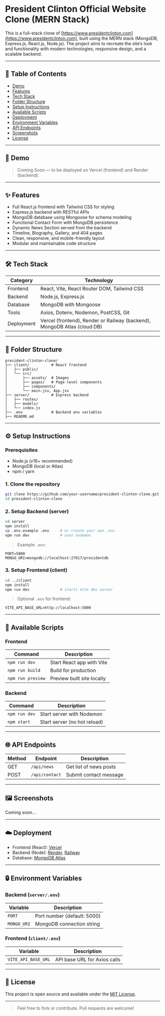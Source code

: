 # President Clinton Official Website Clone (MERN Stack)

This is a full-stack clone of [https://www.presidentclinton.com](https://www.presidentclinton.com), built using the MERN stack (MongoDB, Express.js, React.js, Node.js). The project aims to recreate the site’s look and functionality with modern technologies, responsive design, and a scalable backend.

---

## 📌 Table of Contents

- [Demo](#demo)
- [Features](#features)
- [Tech Stack](#tech-stack)
- [Folder Structure](#folder-structure)
- [Setup Instructions](#setup-instructions)
- [Available Scripts](#available-scripts)
- [Deployment](#deployment)
- [Environment Variables](#environment-variables)
- [API Endpoints](#api-endpoints)
- [Screenshots](#screenshots)
- [License](#license)

---

## 🚀 Demo

> Coming Soon — to be deployed on Vercel (frontend) and Render (backend).

---

## ✨ Features

- Full React.js frontend with Tailwind CSS for styling
- Express.js backend with RESTful APIs
- MongoDB database using Mongoose for schema modeling
- Functional Contact Form with MongoDB persistence
- Dynamic News Section served from the backend
- Timeline, Biography, Gallery, and 404 pages
- Clean, responsive, and mobile-friendly layout
- Modular and maintainable code structure

---

## 🛠️ Tech Stack

| Category   | Technology |
|------------|------------|
| Frontend   | React, Vite, React Router DOM, Tailwind CSS |
| Backend    | Node.js, Express.js |
| Database   | MongoDB with Mongoose |
| Tools      | Axios, Dotenv, Nodemon, PostCSS, Git |
| Deployment | Vercel (frontend), Render or Railway (backend), MongoDB Atlas (cloud DB) |

---

## 📁 Folder Structure

```
president-clinton-clone/
├── client/          # React frontend
│   ├── public/
│   └── src/
│       ├── assets/  # Images
│       ├── pages/   # Page-level components
│       ├── components/
│       └── main.jsx, App.jsx
├── server/          # Express backend
│   ├── routes/
│   ├── models/
│   └── index.js
├── .env             # Backend env variables
├── README.md
```

---

## ⚙️ Setup Instructions

### Prerequisites

- Node.js (v16+ recommended)
- MongoDB (local or Atlas)
- npm / yarn

### 1. Clone the repository

```bash
git clone https://github.com/your-username/president-clinton-clone.git
cd president-clinton-clone
```

### 2. Setup Backend (server)

```bash
cd server
npm install
cp .env.example .env     # or create your own .env
npm run dev              # uses nodemon
```

> Example `.env`:
```
PORT=5000
MONGO_URI=mongodb://localhost:27017/presidentdb
```

### 3. Setup Frontend (client)

```bash
cd ../client
npm install
npm run dev              # starts Vite dev server
```

> Optional `.env` for frontend:
```
VITE_API_BASE_URL=http://localhost:5000
```

---

## 📜 Available Scripts

### Frontend

| Command       | Description                      |
|---------------|----------------------------------|
| `npm run dev` | Start React app with Vite        |
| `npm run build` | Build for production           |
| `npm run preview` | Preview built site locally  |

### Backend

| Command        | Description                   |
|----------------|-------------------------------|
| `npm run dev`  | Start server with Nodemon     |
| `npm start`    | Start server (no hot reload)  |

---

## 🌐 API Endpoints

| Method | Endpoint         | Description             |
|--------|------------------|-------------------------|
| GET    | `/api/news`      | Get list of news posts  |
| POST   | `/api/contact`   | Submit contact message  |

---

## 🖼️ Screenshots

Coming soon...

---

## ☁️ Deployment

- Frontend (React): [Vercel](https://vercel.com/)
- Backend (Node): [Render](https://render.com/), [Railway](https://railway.app/)
- Database: [MongoDB Atlas](https://www.mongodb.com/cloud/atlas)

---

## 🔒 Environment Variables

### Backend (`server/.env`)

| Variable     | Description                     |
|--------------|---------------------------------|
| `PORT`       | Port number (default: 5000)     |
| `MONGO_URI`  | MongoDB connection string       |

### Frontend (`client/.env`)

| Variable              | Description                     |
|-----------------------|---------------------------------|
| `VITE_API_BASE_URL`   | API base URL for Axios calls    |

---

## 📜 License

This project is open source and available under the [MIT License](LICENSE).

---

> Feel free to fork or contribute. Pull requests are welcome!
